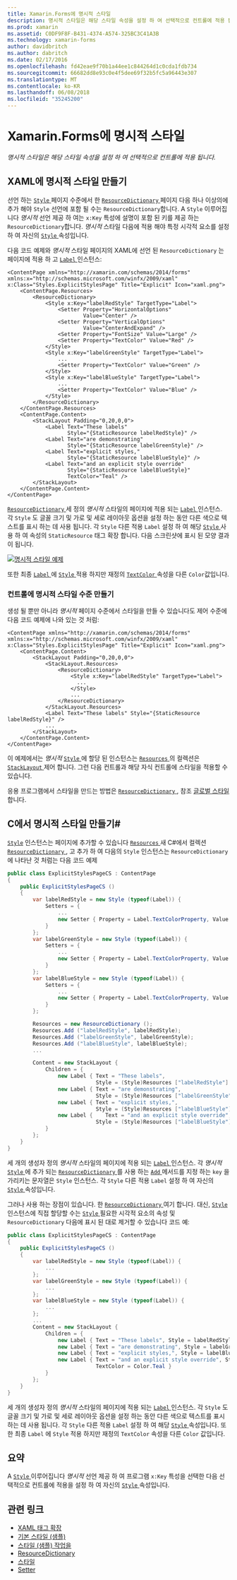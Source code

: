 ```yaml
---
title: Xamarin.Forms에 명시적 스타일
description: 명시적 스타일은 해당 스타일 속성을 설정 하 여 선택적으로 컨트롤에 적용 됩니다. 이 문서에서는 Xamarin.Forms 응용 프로그램에서 명시적 스타일을 사용 하는 방법을 설명 합니다.
ms.prod: xamarin
ms.assetid: C0DF9F8F-B431-4374-A574-325BC3C41A3B
ms.technology: xamarin-forms
author: davidbritch
ms.author: dabritch
ms.date: 02/17/2016
ms.openlocfilehash: fd42eae9f70b1a44ee1c844264d1c0cda1fdb734
ms.sourcegitcommit: 66682dd8e93c0e4f5dee69f32b5fc5a96443e307
ms.translationtype: MT
ms.contentlocale: ko-KR
ms.lasthandoff: 06/08/2018
ms.locfileid: "35245200"
---
```

# <a name="explicit-styles-in-xamarinforms"></a>Xamarin.Forms에 명시적 스타일

_명시적 스타일은 해당 스타일 속성을 설정 하 여 선택적으로 컨트롤에 적용 됩니다._

## <a name="creating-an-explicit-style-in-xaml"></a>XAML에 명시적 스타일 만들기

선언 하는 [ `Style` ](https://developer.xamarin.com/api/type/Xamarin.Forms.Style/) 페이지 수준에서 한 [ `ResourceDictionary` ](https://developer.xamarin.com/api/type/Xamarin.Forms.ResourceDictionary/) 페이지 다음 하나 이상의에 추가 해야 `Style` 선언에 포함 될 수는 `ResourceDictionary`합니다. A `Style` 이루어집니다 *명시적* 선언 제공 하 여는 `x:Key` 특성에 설명이 포함 된 키를 제공 하는 `ResourceDictionary`합니다. *명시적* 스타일 다음에 적용 해야 특정 시각적 요소를 설정 하 여 자신의 [ `Style` ](https://developer.xamarin.com/api/property/Xamarin.Forms.VisualElement.Style/) 속성입니다.

다음 코드 예제와 *명시적* 스타일 페이지의 XAML에 선언 된 `ResourceDictionary` 는 페이지에 적용 하 고 [ `Label` ](https://developer.xamarin.com/api/type/Xamarin.Forms.Label/) 인스턴스:

```xaml
<ContentPage xmlns="http://xamarin.com/schemas/2014/forms" xmlns:x="http://schemas.microsoft.com/winfx/2009/xaml" x:Class="Styles.ExplicitStylesPage" Title="Explicit" Icon="xaml.png">
    <ContentPage.Resources>
        <ResourceDictionary>
            <Style x:Key="labelRedStyle" TargetType="Label">
                <Setter Property="HorizontalOptions"
                        Value="Center" />
                <Setter Property="VerticalOptions"
                        Value="CenterAndExpand" />
                <Setter Property="FontSize" Value="Large" />
                <Setter Property="TextColor" Value="Red" />
            </Style>
            <Style x:Key="labelGreenStyle" TargetType="Label">
                ...
                <Setter Property="TextColor" Value="Green" />
            </Style>
            <Style x:Key="labelBlueStyle" TargetType="Label">
                ...
                <Setter Property="TextColor" Value="Blue" />
            </Style>
        </ResourceDictionary>
    </ContentPage.Resources>
    <ContentPage.Content>
        <StackLayout Padding="0,20,0,0">
            <Label Text="These labels"
                   Style="{StaticResource labelRedStyle}" />
            <Label Text="are demonstrating"
                   Style="{StaticResource labelGreenStyle}" />
            <Label Text="explicit styles,"
                   Style="{StaticResource labelBlueStyle}" />
            <Label Text="and an explicit style override"
                   Style="{StaticResource labelBlueStyle}"
                   TextColor="Teal" />
        </StackLayout>
    </ContentPage.Content>
</ContentPage>
```

[ `ResourceDictionary` ](https://developer.xamarin.com/api/type/Xamarin.Forms.ResourceDictionary/) 세 정의 *명시적* 스타일의 페이지에 적용 되는 [ `Label` ](https://developer.xamarin.com/api/type/Xamarin.Forms.Label/) 인스턴스. 각 `Style` 도 글꼴 크기 및 가로 및 세로 레이아웃 옵션을 설정 하는 동안 다른 색으로 텍스트를 표시 하는 데 사용 됩니다. 각 `Style` 다른 적용 `Label` 설정 하 여 해당 [ `Style` ](https://developer.xamarin.com/api/property/Xamarin.Forms.VisualElement.Style/) 사용 하 여 속성의 `StaticResource` 태그 확장 합니다. 다음 스크린샷에 표시 된 모양 결과이 됩니다.

[![](explicit-images/explicit-styles.png "명시적 스타일 예제")](explicit-images/explicit-styles-large.png#lightbox "명시적 스타일 예제")

또한 최종 [ `Label` ](https://developer.xamarin.com/api/type/Xamarin.Forms.Label/) 에 [ `Style` ](https://developer.xamarin.com/api/type/Xamarin.Forms.Style/) 적용 하지만 재정의 [ `TextColor` ](https://developer.xamarin.com/api/property/Xamarin.Forms.Label.TextColor/) 속성을 다른 `Color`값입니다.

### <a name="creating-an-explicit-style-at-the-control-level"></a>컨트롤에 명시적 스타일 수준 만들기

생성 될 뿐만 아니라 *명시적* 페이지 수준에서 스타일을 만들 수 있습니다도 제어 수준에 다음 코드 예제에 나와 있는 것 처럼:

```xaml
<ContentPage xmlns="http://xamarin.com/schemas/2014/forms" xmlns:x="http://schemas.microsoft.com/winfx/2009/xaml" x:Class="Styles.ExplicitStylesPage" Title="Explicit" Icon="xaml.png">
    <ContentPage.Content>
        <StackLayout Padding="0,20,0,0">
            <StackLayout.Resources>
                <ResourceDictionary>
                    <Style x:Key="labelRedStyle" TargetType="Label">
                      ...
                    </Style>
                    ...
                </ResourceDictionary>
            </StackLayout.Resources>
            <Label Text="These labels" Style="{StaticResource labelRedStyle}" />
            ...
        </StackLayout>
    </ContentPage.Content>
</ContentPage>
```

이 예제에서는 *명시적* [ `Style` ](https://developer.xamarin.com/api/type/Xamarin.Forms.Style/) 에 할당 된 인스턴스는 [ `Resources` ](https://developer.xamarin.com/api/property/Xamarin.Forms.VisualElement.Resources/) 의 컬렉션은 [ `StackLayout` ](https://developer.xamarin.com/api/type/Xamarin.Forms.StackLayout/) 제어 합니다. 그런 다음 컨트롤과 해당 자식 컨트롤에 스타일을 적용할 수 있습니다.

응용 프로그램에서 스타일을 만드는 방법은 [ `ResourceDictionary` ](https://developer.xamarin.com/api/type/Xamarin.Forms.ResourceDictionary/), 참조 [글로벌 스타일](~/xamarin-forms/user-interface/styles/application.md)합니다.

## <a name="creating-an-explicit-style-in-c35"></a>C에서 명시적 스타일 만들기&#35;

[`Style`](https://developer.xamarin.com/api/type/Xamarin.Forms.Style/) 인스턴스는 페이지에 추가할 수 있습니다 [ `Resources` ](https://developer.xamarin.com/api/property/Xamarin.Forms.VisualElement.Resources/) 새 C#에서 컬렉션 [ `ResourceDictionary` ](https://developer.xamarin.com/api/type/Xamarin.Forms.ResourceDictionary/), 고 추가 하 여 다음의 `Style` 인스턴스는 `ResourceDictionary`에 나타난 것 처럼는 다음 코드 예제

```csharp
public class ExplicitStylesPageCS : ContentPage
{
    public ExplicitStylesPageCS ()
    {
        var labelRedStyle = new Style (typeof(Label)) {
            Setters = {
                ...
                new Setter { Property = Label.TextColorProperty, Value = Color.Red    }
            }
        };
        var labelGreenStyle = new Style (typeof(Label)) {
            Setters = {
                ...
                new Setter { Property = Label.TextColorProperty, Value = Color.Green }
            }
        };
        var labelBlueStyle = new Style (typeof(Label)) {
            Setters = {
                ...
                new Setter { Property = Label.TextColorProperty, Value = Color.Blue }
            }
        };

        Resources = new ResourceDictionary ();
        Resources.Add ("labelRedStyle", labelRedStyle);
        Resources.Add ("labelGreenStyle", labelGreenStyle);
        Resources.Add ("labelBlueStyle", labelBlueStyle);
        ...

        Content = new StackLayout {
            Children = {
                new Label { Text = "These labels",
                            Style = (Style)Resources ["labelRedStyle"] },
                new Label { Text = "are demonstrating",
                            Style = (Style)Resources ["labelGreenStyle"] },
                new Label { Text = "explicit styles,",
                            Style = (Style)Resources ["labelBlueStyle"] },
                new Label {    Text = "and an explicit style override",
                            Style = (Style)Resources ["labelBlueStyle"], TextColor = Color.Teal }
            }
        };
    }
}
```

세 개의 생성자 정의 *명시적* 스타일의 페이지에 적용 되는 [ `Label` ](https://developer.xamarin.com/api/type/Xamarin.Forms.Label/) 인스턴스. 각 *명시적* [ `Style` ](https://developer.xamarin.com/api/type/Xamarin.Forms.Style/) 에 추가 되는 [ `ResourceDictionary` ](https://developer.xamarin.com/api/type/Xamarin.Forms.ResourceDictionary/) 를 사용 하는 [ `Add` ](https://developer.xamarin.com/api/member/Xamarin.Forms.ResourceDictionary.Add/p/System.String/System.Object/) 메서드를 지정 하는 `key` 을 가리키는 문자열은 `Style` 인스턴스. 각 `Style` 다른 적용 `Label` 설정 하 여 자신의 [ `Style` ](https://developer.xamarin.com/api/property/Xamarin.Forms.VisualElement.Style/) 속성입니다.

그러나 사용 하는 장점이 있습니다. 한 [ `ResourceDictionary` ](https://developer.xamarin.com/api/type/Xamarin.Forms.ResourceDictionary/) 여기 합니다. 대신, [ `Style` ](https://developer.xamarin.com/api/type/Xamarin.Forms.Style/) 인스턴스에 직접 할당할 수는 [ `Style` ](https://developer.xamarin.com/api/property/Xamarin.Forms.VisualElement.Style/) 필요한 시각적 요소의 속성 및 `ResourceDictionary` 다음에 표시 된 대로 제거할 수 있습니다 코드 예:

```csharp
public class ExplicitStylesPageCS : ContentPage
{
    public ExplicitStylesPageCS ()
    {
        var labelRedStyle = new Style (typeof(Label)) {
            ...
        };
        var labelGreenStyle = new Style (typeof(Label)) {
            ...
        };
        var labelBlueStyle = new Style (typeof(Label)) {
            ...
        };
        ...
        Content = new StackLayout {
            Children = {
                new Label { Text = "These labels", Style = labelRedStyle },
                new Label { Text = "are demonstrating", Style = labelGreenStyle },
                new Label { Text = "explicit styles,", Style = labelBlueStyle },
                new Label { Text = "and an explicit style override", Style = labelBlueStyle,
                            TextColor = Color.Teal }
            }
        };
    }
}
```

세 개의 생성자 정의 *명시적* 스타일의 페이지에 적용 되는 [ `Label` ](https://developer.xamarin.com/api/type/Xamarin.Forms.Label/) 인스턴스. 각 `Style` 도 글꼴 크기 및 가로 및 세로 레이아웃 옵션을 설정 하는 동안 다른 색으로 텍스트를 표시 하는 데 사용 됩니다. 각 `Style` 다른 적용 `Label` 설정 하 여 해당 [ `Style` ](https://developer.xamarin.com/api/property/Xamarin.Forms.VisualElement.Style/) 속성입니다. 또한 최종 `Label` 에 `Style` 적용 하지만 재정의 `TextColor` 속성을 다른 `Color` 값입니다.

## <a name="summary"></a>요약

A [ `Style` ](https://developer.xamarin.com/api/type/Xamarin.Forms.Style/) 이루어집니다 *명시적* 선언 제공 하 여 프로그램 `x:Key` 특성을 선택한 다음 선택적으로 컨트롤에 적용을 설정 하 여 자신의 [ `Style` ](https://developer.xamarin.com/api/property/Xamarin.Forms.VisualElement.Style/) 속성입니다.



## <a name="related-links"></a>관련 링크

- [XAML 태그 확장](~/xamarin-forms/xaml/xaml-basics/xaml-markup-extensions.md)
- [기본 스타일 (샘플)](https://developer.xamarin.com/samples/xamarin-forms/UserInterface/Styles/BasicStyles/)
- [스타일 (샘플) 작업을](https://developer.xamarin.com/samples/xamarin-forms/WorkingWithStyles/)
- [ResourceDictionary](https://developer.xamarin.com/api/type/Xamarin.Forms.ResourceDictionary/)
- [스타일](https://developer.xamarin.com/api/type/Xamarin.Forms.Style/)
- [Setter](https://developer.xamarin.com/api/type/Xamarin.Forms.Setter/)
